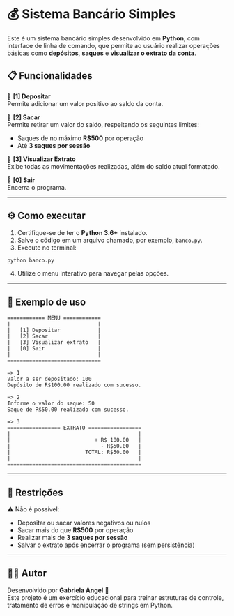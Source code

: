 # 💰 Sistema Bancário Simples

Este é um sistema bancário simples desenvolvido em **Python**, com interface de linha de comando, que permite ao usuário realizar operações básicas como **depósitos**, **saques** e **visualizar o extrato da conta**.

## 📋 Funcionalidades

🔹 **[1] Depositar**  
Permite adicionar um valor positivo ao saldo da conta.

🔹 **[2] Sacar**  
Permite retirar um valor do saldo, respeitando os seguintes limites:
- Saques de no máximo **R$500** por operação
- Até **3 saques por sessão**

🔹 **[3] Visualizar Extrato**  
Exibe todas as movimentações realizadas, além do saldo atual formatado.

🔹 **[0] Sair**  
Encerra o programa.

---

## ⚙️ Como executar

1. Certifique-se de ter o **Python 3.6+** instalado.
2. Salve o código em um arquivo chamado, por exemplo, `banco.py`.
3. Execute no terminal:

```bash
python banco.py
```

4. Utilize o menu interativo para navegar pelas opções.

---

## 🧪 Exemplo de uso

```text
============ MENU ============
|                            |
|   [1] Depositar            |
|   [2] Sacar                |
|   [3] Visualizar extrato   |
|   [0] Sair                 |
|                            |
==============================

=> 1
Valor a ser depositado: 100
Depósito de R$100.00 realizado com sucesso.

=> 2
Informe o valor do saque: 50
Saque de R$50.00 realizado com sucesso.

=> 3
================= EXTRATO =================
|                                         |
|                           + R$ 100.00   |
|                             - R$50.00   |
|                        TOTAL: R$50.00   |
|                                         |
===========================================
```

---

## 🚫 Restrições

⚠️ Não é possível:
- Depositar ou sacar valores negativos ou nulos
- Sacar mais do que **R$500** por operação
- Realizar mais de **3 saques por sessão**
- Salvar o extrato após encerrar o programa (sem persistência)

---

## 🧑‍💻 Autor

Desenvolvido por **Gabriela Angel** 🧠  
Este projeto é um exercício educacional para treinar estruturas de controle, tratamento de erros e manipulação de strings em Python.
